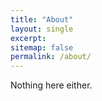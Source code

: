 ```yaml
---
title: "About"
layout: single
excerpt: 
sitemap: false
permalink: /about/
---
```


Nothing here either.
